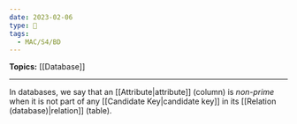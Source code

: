 ```yaml
---
date: 2023-02-06
type: 🧠
tags:
  - MAC/S4/BD
---
```


**Topics:** [[Database]]

---

In databases, we say that an [[Attribute|attribute]] (column) is _non-prime_ when it is not part of any [[Candidate Key|candidate key]] in its [[Relation (database)|relation]] (table).
